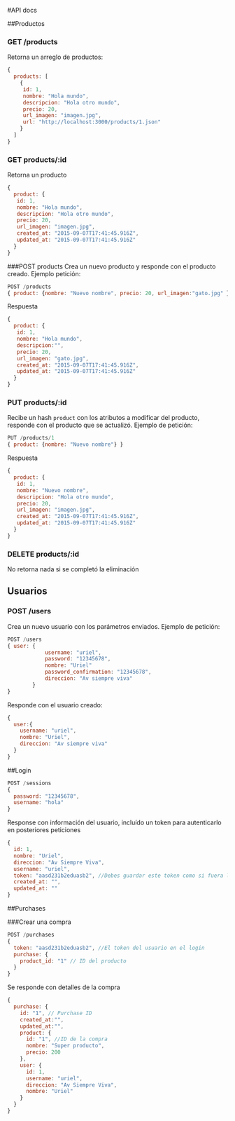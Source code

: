 #API docs

##Productos

### GET /products

Retorna un arreglo de productos:

```javascript
{
  products: [
    {
     id: 1,
     nombre: "Hola mundo",
     descripcion: "Hola otro mundo",
     precio: 20,
     url_imagen: "imagen.jpg",
     url: "http://localhost:3000/products/1.json"
    }
  ]
}
```

### GET products/:id

Retorna un producto
```javascript
{
  product: {
   id: 1,
   nombre: "Hola mundo",
   descripcion: "Hola otro mundo",
   precio: 20,
   url_imagen: "imagen.jpg",
   created_at: "2015-09-07T17:41:45.916Z",
   updated_at: "2015-09-07T17:41:45.916Z"
  }
}
```

###POST products
Crea un nuevo producto y responde con el producto creado. Ejemplo petición:
```javascript
POST /products
{ product: {nombre: "Nuevo nombre", precio: 20, url_imagen:"gato.jpg" } }
```
Respuesta
```javascript
{
  product: {
   id: 1,
   nombre: "Hola mundo",
   descripcion:"",
   precio: 20,
   url_imagen: "gato.jpg",
   created_at: "2015-09-07T17:41:45.916Z",
   updated_at: "2015-09-07T17:41:45.916Z"
  }
}
```


### PUT products/:id
Recibe un hash `product` con los atributos a modificar del producto, responde con el producto que se actualizó. Ejemplo de petición:

```javascript
PUT /products/1
{ product: {nombre: "Nuevo nombre"} }
```

Respuesta
```javascript
{
  product: {
   id: 1,
   nombre: "Nuevo nombre",
   descripcion: "Hola otro mundo",
   precio: 20,
   url_imagen: "imagen.jpg",
   created_at: "2015-09-07T17:41:45.916Z",
   updated_at: "2015-09-07T17:41:45.916Z"
  }
}
```

### DELETE products/:id

No retorna nada si se completó la eliminación


## Usuarios


### POST /users
Crea un nuevo usuario con los parámetros enviados. Ejemplo de petición:

```javascript
POST /users
{ user: {
			username: "uriel", 
			password: "12345678", 
			nombre: "Uriel"
			password_confirmation: "12345678",
			direccion: "Av siempre viva"
		}
}
```
Responde con el usuario creado:
```javascript
{ 
  user:{
	username: "uriel",
	nombre: "Uriel",
	direccion: "Av siempre viva"
  }
}
```

##Login
```javascript
POST /sessions
{
  password: "12345678",
  username: "hola"
}
```
Response con información del usuario, incluído un token para autenticarlo en posteriores peticiones
```javascript
{
  id: 1,
  nombre: "Uriel",
  direccion: "Av Siempre Viva",
  username: "uriel",
  token: "aasd231b2eduasb2", //Debes guardar este token como si fuera la sesión
  created_at: "",
  updated_at: ""
}
```

##Purchases

###Crear una compra
```javascript
POST /purchases
{
  token: "aasd231b2eduasb2", //El token del usuario en el login
  purchase: {
    product_id: "1" // ID del producto
  }
}
```
Se responde con detalles de la compra
```javascript
{
  purchase: {
    id: "1", // Purchase ID  
    created_at:"",
    updated_at:"",
    product: {
      id: "1", //ID de la compra
      nombre: "Super producto",
      precio: 200
    },
    user: {
      id: 1,
      username: "uriel",
      direccion: "Av Siempre Viva",
      nombre: "Uriel"
    }
  }
}
```
